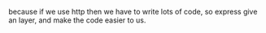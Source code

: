 because if we use http then we have to write lots of code, 
so express give an layer, and make the code easier to us.
